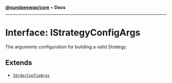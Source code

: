 [**@sundaeswap/core**](../../README.md) • **Docs**

***

# Interface: IStrategyConfigArgs

The arguments configuration for building a valid Strategy.

## Extends

- [`IOrderConfigArgs`](IOrderConfigArgs.md)
